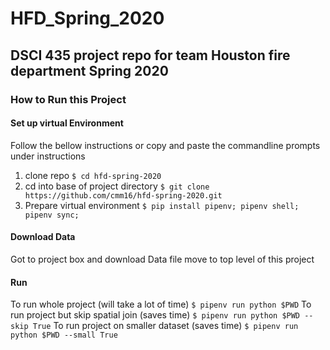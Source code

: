 # HFD_Spring_2020
DSCI 435 project repo for team Houston fire department Spring 2020
---
### How to Run this Project
#### Set up virtual Environment
Follow the bellow instructions or copy and paste the commandline prompts under instructions
1. clone repo
`$ cd hfd-spring-2020`
2. cd into base of project directory
`$ git clone https://github.com/cmm16/hfd-spring-2020.git`
3. Prepare virtual environment
`$ pip install pipenv; pipenv shell; pipenv sync;`
#### Download Data
Got to project box and download Data file move to top level of this project
#### Run
To run whole project (will take a lot of time)
`$ pipenv run python $PWD`
To run project but skip spatial join (saves time)
`$ pipenv run python $PWD --skip True`
To run project on smaller dataset (saves time)
`$ pipenv run python $PWD --small True`
